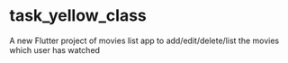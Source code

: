 # task_yellow_class

A new Flutter project of movies list app to 
add/edit/delete/list the movies which user has watched
